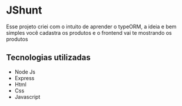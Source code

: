 # JShunt
Esse projeto criei com o intuito de aprender o typeORM, a ideia e bem simples você cadastra os produtos e o frontend vai te mostrando os produtos

## Tecnologias utilizadas

- Node Js
- Express 
- Html
- Css 
- Javascript  

